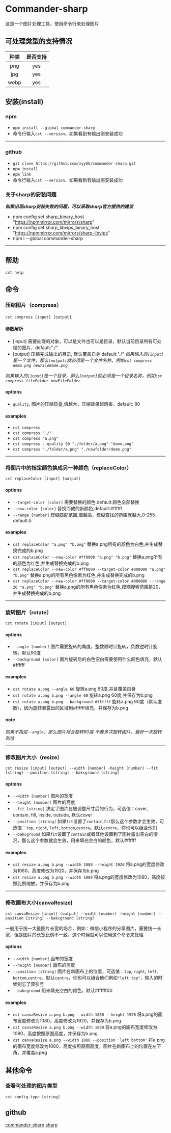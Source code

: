 # Commander-sharp 
这是一个图片处理工具，使用命令行来处理图片
## 可处理类型的支持情况
| 种类  | 是否支持 |
| :---: | :------: |
|  png  |   yes    |
|  jpg  |   yes    |
| webp  |   yes    |

## 安装(install)
### npm
* `npm install --global commander-sharp`
* 命令行输入`cst --version`，如果看到有输出则安装成功

***
### github
* `git clone https://github.com/zyyGG/commander-sharp.git`
* `npm install` 
* `npm link`
* 命令行输入`cst --version`，如果看到有输出则安装成功

### 关于sharp的安装问题
***如果出现sharp安装失败的问题，可以采取sharp官方提供的建议***
* npm config set sharp_binary_host "https://npmmirror.com/mirrors/sharp"
* npm config set sharp_libvips_binary_host "https://npmmirror.com/mirrors/sharp-libvips"
* npm i --global commander-sharp

***
## 帮助
`cst help`
## 命令
### 压缩图片（compress）
`cst compress [input] [output]`,
#### 参数解析
* [input] 需要处理的对象，可以是文件也可以是目录，默认当前目录所有可处理的图片，default:"./"
* [output] 压缩完成输出的目录, 默认覆盖自身 default:"./"
*如果输入的`[input]`是一个文件，那么`[output]`就必须是一个文件名称，例如`cst compress demo.png newFileName.png`*

*如果输入的`[input]`是一个目录，那么`[output]`就必须是一个目录名称，例如`cst compress fileFolder newFileFolder`*
#### options
* `quality`, 图片的压缩质量,值越大，压缩效果越厉害，default: 80
#### examples
* `cst compress`
* `cst compress "./"` 
* `cst compress "a.png"` 
* `cst compress --quality 50 "./folder/a.png" "demo.png"` 
* `cst compress "./folder/a.png" "./newfolder/demo.png"`

***
### 将图片中的指定颜色换成另一种颜色（replaceColor）
`cst replaceColor [input] [output]`
#### options
* `--target-color [color]` 需要替换的颜色,default:颜色全部替换
* `--new-color [color]` 替换而成的新颜色,default:#ffffff
* `--range [number]` 模糊匹配范围,值越高，模糊查找的范围就越大,0-255，default:5

#### examples
* `cst replaceColor "a.png" "b.png"` 替换a.png所有的颜色为白色,并生成替换完成的b.png
* `cst replaceColor --new-color #ff0000 "a.png" "b.png"` 替换a.png所有的颜色为红色,并生成替换完成的b.png
* `cst replaceColor --new-color #ff0000 --target-color #000000 "a.png" "b.png"` 替换a.png的所有黑色像素为红色,并生成替换完成的b.png
* `cst replaceColor --new-color #ff0000 --target-color #000000 --range 20 "a.png" "b.png"` 替换a.png的所有黑色像素为红色,模糊搜索范围是20，并生成替换完成的b.png
***
### 旋转图片（rotate）
`cst rotate [input] [output]`
#### options
* `--angle [number]` 图片需要旋转的角度，整数顺时针旋转，负数逆时针旋转，默认90度
* `--background [color]` 图片旋转后的白色空白需要使用什么颜色填充，默认#ffffff

#### examples
* `cst rotate a.png --angle 60` 旋转a.png 60度,并且覆盖自身
* `cst rotate a.png b.png --angle 60` 旋转a.png 60度,并保存为b.png
* `cst rotate a.png b.png --background #ffffff` 旋转a.png 90度（默认度数），因为旋转暴露出的区域用#ffffff填充，并保存为b.png

#### note
*如果不指定`--angle`，那么图片将会旋转90度*
*不要多次旋转图片，最好一次旋转到位*

***
### 修改图片大小（resize）
`cst resize [input] [output] --width [number] -height [number] --fit [string] --position [string] --bakcground [string]`
#### options
* `--width [number]` 图片的宽度
* `--height [number]` 图片的高度
* `--fit [string]` 决定了图片在被调整尺寸后的行为，可选值：cover, contain, fill, inside, outside, 默认cover
* `--position [string]` 如果`fit`设置了`contain`,`fit`那么这个参数才会生效，可选值：`top`, `right`, `left`, `bottom`,`centre`。默认`centre`，你也可以组合他们
* `--bakcground` 如果`fit`设置了`contain`或者其他设置到了图片露出空白的情况，那么这个参数就会生效，用来填充空白的颜色，默认#ffffff
#### examples
* `cst resize a.png b.png --width 1080 --height 1920` 将a.png的宽度修改为1080，高度修改为1920，并保存为b.png
* `cst resize a.png b.png --width 1080` 将a.png的宽度修改为1080，高度按照比例缩放，并保存为b.png

***
### 修改画布大小(canvaResize)
`cst canvaResize [input] [output] --width [number] -height [number] --position [string] --bakcground [string]`

一般用于统一大量图片长宽的场合，例如：微信小程序的分享图片，需要统一长宽，但是图片的长宽比例不一致，这个时候就可以使用这个命令来处理

#### options
* `--width [number]` 画布的宽度
* `--height [number]` 画布的高度
* `--position [string]` 图片在新画布上的位置，可选值：`top`, `right`, `left`, `bottom`,`centre`。默认`centre`，你也可以组合他们例如`"left top"`，输入的时候别忘了双引号
* `--bakcground` 用来填充空白的颜色，默认#ffffff00
#### examples
* `cst canvaResize a.png b.png --width 1080 --height 1920` 将a.png的画布宽度修改为1080，高度修改为1920，并保存为b.png
* `cst canvaResize a.png b.png --width 1080` 将a.png的画布宽度修改为1080，高度按照原图高度，并保存为b.png
* `cst canvaResize a.png --width 1080 --position 'left bottom'` 将a.png的画布宽度修改为1080，高度按照原图高度，图片在新画布上的位置在左下角，并覆盖a.png
## 其他命令
### 查看可处理的图片类型
`cst config-type [string]`

## github
[commander-sharp](https://github.com/zyyGG/commander-sharp)
[sharp](https://github.com/lovell/sharp)

